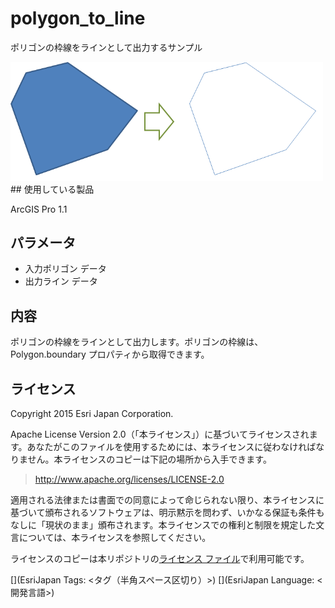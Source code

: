 ﻿# polygon_to_line

ポリゴンの枠線をラインとして出力するサンプル
  
  
<img src="..\..\..\..\_images\PolygonToLine.png" width="500">
## 使用している製品

ArcGIS Pro 1.1

## パラメータ

* 入力ポリゴン データ   
* 出力ライン データ

## 内容
ポリゴンの枠線をラインとして出力します。ポリゴンの枠線は、Polygon.boundary プロパティから取得できます。

## ライセンス
Copyright 2015 Esri Japan Corporation.

Apache License Version 2.0（「本ライセンス」）に基づいてライセンスされます。あなたがこのファイルを使用するためには、本ライセンスに従わなければなりません。本ライセンスのコピーは下記の場所から入手できます。

> http://www.apache.org/licenses/LICENSE-2.0

適用される法律または書面での同意によって命じられない限り、本ライセンスに基づいて頒布されるソフトウェアは、明示黙示を問わず、いかなる保証も条件もなしに「現状のまま」頒布されます。本ライセンスでの権利と制限を規定した文言については、本ライセンスを参照してください。

ライセンスのコピーは本リポジトリの[ライセンス ファイル](./LICENSE)で利用可能です。

[](EsriJapan Tags: <タグ（半角スペース区切り）>)
[](EsriJapan Language: <開発言語>)

